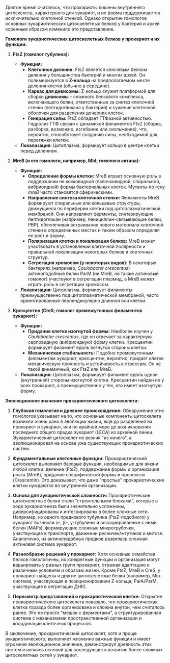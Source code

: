 Долгое время считалось, что прокариоты лишены внутреннего цитоскелета, характерного для эукариот, и их форма поддерживается исключительно клеточной стенкой. Однако открытие гомологов основных эукариотических цитоскелетных белков у бактерий и архей коренным образом изменило это представление.

**Гомологи эукариотических цитоскелетных белков у прокариот и их функции:**

1.  **FtsZ (гомолог тубулина):**
    *   **Функция:**
        *   **Клеточное деление:** FtsZ является ключевым белком деления у большинства бактерий и многих архей. Он полимеризуется в **Z-кольцо** на предполагаемом месте деления клетки (обычно в середине).
        *   **Каркас для дивисомы:** Z-кольцо служит платформой для сборки **дивисомы** – сложного белкового комплекса, включающего белки, ответственные за синтез клеточной стенки (пептидогликана у бактерий) и сужение клеточной оболочки для разделения дочерних клеток.
        *   **Генерация силы:** FtsZ обладает ГТФазной активностью. Гидролиз ГТФ связан с динамикой филаментов FtsZ (сборка, разборка, возможно, изгибание или скольжение), что, вероятно, способствует созданию силы, необходимой для перетяжки клетки.
    *   **Локализация:** Цитоплазма, формирует кольцо в центре клетки перед делением.

2.  **MreB (и его гомологи, например, Mbl; гомологи актина):**
    *   **Функция:**
        *   **Определение формы клетки:** MreB играет основную роль в поддержании не кокковидной (палочковидной, спиральной, вибриоидной) формы бактериальных клеток. Мутанты по гену *mreB* часто становятся сферическими.
        *   **Направление синтеза клеточной стенки:** Филаменты MreB формируют спиральные или кольцевые структуры, движущиеся по периферии клетки под цитоплазматической мембраной. Они направляют ферменты, синтезирующие пептидогликан (например, пенициллин-связывающие белки, PBP), обеспечивая встраивание нового материала клеточной стенки в определенных местах и таким образом определяя ее рост и форму.
        *   **Поляризация клетки и локализация белков:** MreB может участвовать в установлении клеточной полярности и правильной локализации некоторых белков и клеточных структур.
        *   **Сегрегация хромосом (у некоторых видов):** В некоторых бактериях (например, *Caulobacter crescentus*) актиноподобные белки ParM (не MreB, но также актиновый гомолог) участвуют в сегрегации плазмид, а MreB может играть роль в сегрегации хромосом.
    *   **Локализация:** Цитоплазма, формирует филаменты преимущественно под цитоплазматической мембраной, часто ориентированные перпендикулярно длинной оси клетки.

3.  **Кресцентин (CreS; гомолог промежуточных филаментов эукариот):**
    *   **Функция:**
        *   **Придание клетке изогнутой формы:** Наиболее изучен у *Caulobacter crescentus*, где он отвечает за характерную серповидную (вибриоидную) форму клетки. Кресцентин формирует филамент вдоль вогнутой стороны клетки.
        *   **Механическая стабильность:** Подобно промежуточным филаментам эукариот, кресцентин, вероятно, придает клетке механическую прочность и устойчивость к стрессам. Он не такой динамичный, как FtsZ или MreB.
    *   **Локализация:** Цитоплазма, формирует филамент вдоль одной (внутренней) стороны изогнутой клетки. Кресцентин найден не у всех прокариот, а преимущественно у тех, кто имеет изогнутую форму.

**Эволюционное значение прокариотического цитоскелета:**

1.  **Глубокая гомология и древнее происхождение:** Обнаружение этих гомологов указывает на то, что основные компоненты цитоскелета возникли очень рано в эволюции жизни, еще до разделения на прокариот и эукариот, или по крайней мере до возникновения последнего общего предка эукариот (LECA) из архейной линии. Эукариотический цитоскелет не возник "из ничего", а эволюционировал на основе уже существующих прокариотических систем.

2.  **Фундаментальные клеточные функции:** Прокариотический цитоскелет выполняет базовые функции, необходимые для жизни любой клетки: деление (FtsZ), поддержание формы и организация роста (MreB), придание специфической формы и прочности (Crescentin). Это доказывает, что даже "простые" прокариотические клетки нуждаются во внутренней организации.

3.  **Основа для эукариотической сложности:** Прокариотические цитоскелетные белки стали "строительными блоками", которые в ходе эукариогенеза были значительно усложнены, диверсифицированы и интегрированы в более сложные сети. Например, из одного предкового тубулина (FtsZ-подобного) у эукариот возникли α-, β-, γ-тубулины и ассоциированные с ними белки (MAPs), формирующие сложные микротрубочки, участвующие в транспорте, движении ресничек/жгутиков и митозе. Аналогично, из актиноподобных предков развилась сложная актиновая система эукариот.

4.  **Разнообразие решений у прокариот:** Хотя основные семейства белков гомологичны, их конкретные функции и организация могут варьировать у разных групп прокариот, отражая адаптацию к различным условиям и образам жизни. Кроме FtsZ, MreB и CreS, у прокариот найдены и другие цитоскелетные белки (например, Min-система, участвующая в позиционировании Z-кольца; ParA/ParM, участвующие в сегрегации ДНК).

5.  **Пересмотр представлений о прокариотической клетке:** Открытие прокариотического цитоскелета показало, что прокариотическая клетка гораздо более организована и сложна внутри, чем считалось ранее. Это не просто "мешок с ферментами", а структурированная система с механизмами пространственной организации и координации клеточных процессов.

В заключение, прокариотический цитоскелет, хотя и проще эукариотического, выполняет жизненно важные функции и имеет огромное эволюционное значение, демонстрируя древность этих систем и являясь основой для последующего развития более сложных цитоскелетных сетей у эукариот.